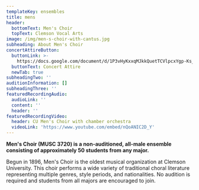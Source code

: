 ```yaml
---
templateKey: ensembles
title: mens
header:
  bottomText: Men's Choir
  topText: Clemson Vocal Arts
image: /img/men-s-choir-with-cantus.jpg
subheading: About Men's Choir
concertAttireButton:
  buttonLink: >-
    https://docs.google.com/document/d/1P3vHyKxxqMJkkQuetTCVlpcxYgp-Ks_etet6Tp9alBU/edit?usp=sharing
  buttonText: Concert Attire
  newTab: true
subheadingTwo: ''
auditionInformation: []
subheadingThree: ''
featuredRecordingAudio:
  audioLink: ''
  content: ''
  header: ''
featuredRecordingVideo:
  header: CU Men's Choir with chamber orchestra
  videoLink: 'https://www.youtube.com/embed/nQoANIC2D_Y'
---
```

**Men's Choir (MUSC 3720) is a non-auditioned, all-male ensemble consisting of approximately 50 students from any major.**

Begun in 1896, Men's Choir is the oldest musical organization at Clemson University. This choir performs a wide variety of traditional choral literature representing multiple genres, style periods, and nationalities. No audition is required and students from all majors are encouraged to join.
